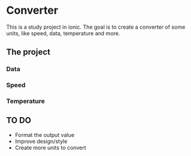 # Converter
This is a study project in ionic. The goal is to create a converter of some units, like speed, data, temperature and more.

## The project

### Data


### Speed


### Temperature



## TO DO
- Format the output value
- Improve design/style
- Create more units to convert